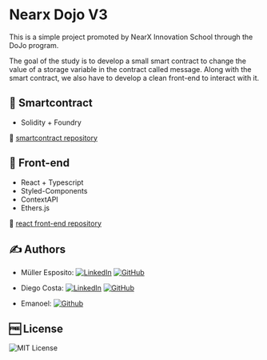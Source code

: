 # Nearx Dojo V3

This is a simple project promoted by NearX Innovation School through the DoJo program.

The goal of the study is to develop a small smart contract to change the value of a storage variable in the contract called message. Along with the smart contract, we also have to develop a clean front-end to interact with it.

## 📑 Smartcontract

- Solidity + Foundry

🔗 [smartcontract repository](https://github.com/costaadiego1989/Web2AndWeb3NearxDojoV3Project/tree/main/Backend)

## 🎨 Front-end

- React + Typescript
- Styled-Components
- ContextAPI
- Ethers.js

🔗 [react front-end repository](https://github.com/costaadiego1989/Web2AndWeb3NearxDojoV3Project/tree/main/Frontend/react)



## ✍️ Authors


- Müller Esposito: 
[![LinkedIn](https://img.shields.io/badge/LinkedIn-Profile-blue?logo=linkedin)](https://www.linkedin.com/in/mulleresposito) 
[![GitHub](https://img.shields.io/badge/GitHub-Profile-black?logo=github)](https://github.com/mulleresposito)

- Diego Costa: 
[![LinkedIn](https://img.shields.io/badge/LinkedIn-Profile-blue?logo=linkedin)](https://www.linkedin.com/in/costaadiego/) 
[![GitHub](https://img.shields.io/badge/Github-Profile-black?logo=github)](https://github.com/costaadiego1989)

- Emanoel: 
[![Github](https://img.shields.io/badge/Github-Profile-black?logo=github)](https://github.com/MvpPlus)


## 🆓 License

![MIT License](https://img.shields.io/badge/License-MIT-yellow.svg)
